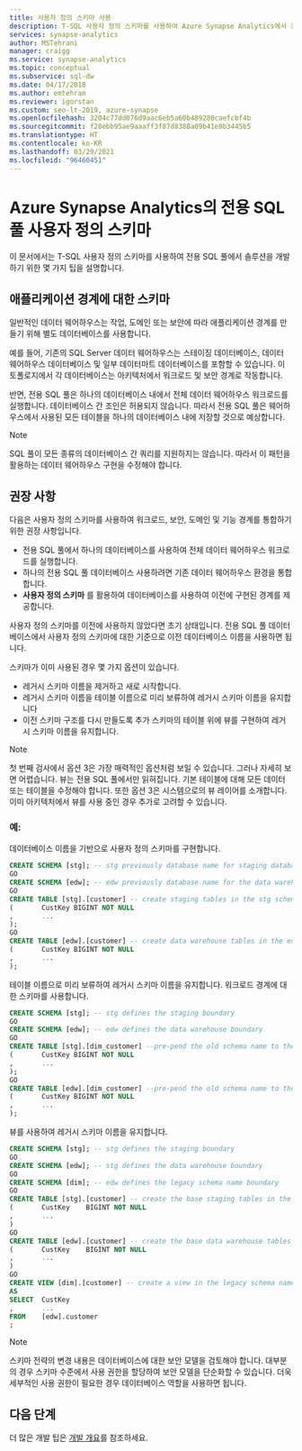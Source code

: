 ```yaml
---
title: 사용자 정의 스키마 사용
description: T-SQL 사용자 정의 스키마를 사용하여 Azure Synapse Analytics에서 전용 SQL 풀에 대한 솔루션을 개발하기 위한 팁입니다.
services: synapse-analytics
author: MSTehrani
manager: craigg
ms.service: synapse-analytics
ms.topic: conceptual
ms.subservice: sql-dw
ms.date: 04/17/2018
ms.author: emtehran
ms.reviewer: igorstan
ms.custom: seo-lt-2019, azure-synapse
ms.openlocfilehash: 3204c77dd076d9aac6eb5a60b489280caefcbf4b
ms.sourcegitcommit: f28ebb95ae9aaaff3f87d8388a09b41e0b3445b5
ms.translationtype: HT
ms.contentlocale: ko-KR
ms.lasthandoff: 03/29/2021
ms.locfileid: "96460451"
---
```

# <a name="user-defined-schemas-for-dedicated-sql-pools-in-azure-synapse-analytics"></a>Azure Synapse Analytics의 전용 SQL 풀 사용자 정의 스키마
이 문서에서는 T-SQL 사용자 정의 스키마를 사용하여 전용 SQL 풀에서 솔루션을 개발하기 위한 몇 가지 팁을 설명합니다.

## <a name="schemas-for-application-boundaries"></a>애플리케이션 경계에 대한 스키마

일반적인 데이터 웨어하우스는 작업, 도메인 또는 보안에 따라 애플리케이션 경계를 만들기 위해 별도 데이터베이스를 사용합니다. 

예를 들어, 기존의 SQL Server 데이터 웨어하우스는 스테이징 데이터베이스, 데이터 웨어하우스 데이터베이스 및 일부 데이터마트 데이터베이스를 포함할 수 있습니다. 이 토폴로지에서 각 데이터베이스는 아키텍처에서 워크로드 및 보안 경계로 작동합니다.

반면, 전용 SQL 풀은 하나의 데이터베이스 내에서 전체 데이터 웨어하우스 워크로드를 실행합니다. 데이터베이스 간 조인은 허용되지 않습니다. 따라서 전용 SQL 풀은 웨어하우스에서 사용된 모든 테이블을 하나의 데이터베이스 내에 저장할 것으로 예상합니다.

> [!NOTE]
> SQL 풀이 모든 종류의 데이터베이스 간 쿼리를 지원하지는 않습니다. 따라서 이 패턴을 활용하는 데이터 웨어하우스 구현을 수정해야 합니다.
> 
> 

## <a name="recommendations"></a>권장 사항
다음은 사용자 정의 스키마를 사용하여 워크로드, 보안, 도메인 및 기능 경계를 통합하기 위한 권장 사항입니다.

- 전용 SQL 풀에서 하나의 데이터베이스를 사용하여 전체 데이터 웨어하우스 워크로드를 실행합니다.
- 하나의 전용 SQL 풀 데이터베이스 사용하려면 기존 데이터 웨어하우스 환경을 통합합니다.
- **사용자 정의 스키마** 를 활용하여 데이터베이스를 사용하여 이전에 구현된 경계를 제공합니다.

사용자 정의 스키마를 이전에 사용하지 않았다면 초기 상태입니다. 전용 SQL 풀 데이터베이스에서 사용자 정의 스키마에 대한 기준으로 이전 데이터베이스 이름을 사용하면 됩니다.

스키마가 이미 사용된 경우 몇 가지 옵션이 있습니다.

- 레거시 스키마 이름을 제거하고 새로 시작합니다.
- 레거시 스키마 이름을 테이블 이름으로 미리 보류하여 레거시 스키마 이름을 유지합니다
- 이전 스키마 구조를 다시 만들도록 추가 스키마의 테이블 위에 뷰를 구현하여 레거시 스키마 이름을 유지합니다.

> [!NOTE]
> 첫 번째 검사에서 옵션 3은 가장 매력적인 옵션처럼 보일 수 있습니다. 그러나 자세히 보면 어렵습니다. 뷰는 전용 SQL 풀에서만 읽혀집니다. 기본 테이블에 대해 모든 데이터 또는 테이블을 수정해야 합니다. 또한 옵션 3은 시스템으로의 뷰 레이어를 소개합니다. 이미 아키텍처에서 뷰를 사용 중인 경우 추가로 고려할 수 있습니다.
> 
> 

### <a name="examples"></a>예:
데이터베이스 이름을 기반으로 사용자 정의 스키마를 구현합니다.

```sql
CREATE SCHEMA [stg]; -- stg previously database name for staging database
GO
CREATE SCHEMA [edw]; -- edw previously database name for the data warehouse
GO
CREATE TABLE [stg].[customer] -- create staging tables in the stg schema
(       CustKey BIGINT NOT NULL
,       ...
);
GO
CREATE TABLE [edw].[customer] -- create data warehouse tables in the edw schema
(       CustKey BIGINT NOT NULL
,       ...
);
```

테이블 이름으로 미리 보류하여 레거시 스키마 이름을 유지합니다. 워크로드 경계에 대한 스키마를 사용합니다.

```sql
CREATE SCHEMA [stg]; -- stg defines the staging boundary
GO
CREATE SCHEMA [edw]; -- edw defines the data warehouse boundary
GO
CREATE TABLE [stg].[dim_customer] --pre-pend the old schema name to the table and create in the staging boundary
(       CustKey BIGINT NOT NULL
,       ...
);
GO
CREATE TABLE [edw].[dim_customer] --pre-pend the old schema name to the table and create in the data warehouse boundary
(       CustKey BIGINT NOT NULL
,       ...
);
```

뷰를 사용하여 레거시 스키마 이름을 유지합니다.

```sql
CREATE SCHEMA [stg]; -- stg defines the staging boundary
GO
CREATE SCHEMA [edw]; -- stg defines the data warehouse boundary
GO
CREATE SCHEMA [dim]; -- edw defines the legacy schema name boundary
GO
CREATE TABLE [stg].[customer] -- create the base staging tables in the staging boundary
(       CustKey    BIGINT NOT NULL
,       ...
)
GO
CREATE TABLE [edw].[customer] -- create the base data warehouse tables in the data warehouse boundary
(       CustKey    BIGINT NOT NULL
,       ...
)
GO
CREATE VIEW [dim].[customer] -- create a view in the legacy schema name boundary for presentation consistency purposes only
AS
SELECT  CustKey
,       ...
FROM    [edw].customer
;
```

> [!NOTE]
> 스키마 전략의 변경 내용은 데이터베이스에 대한 보안 모델을 검토해야 합니다. 대부분의 경우 스키마 수준에서 사용 권한을 할당하여 보안 모델을 단순화할 수 있습니다. 더욱 세부적인 사용 권한이 필요한 경우 데이터베이스 역할을 사용하면 됩니다.
> 
> 

## <a name="next-steps"></a>다음 단계
더 많은 개발 팁은 [개발 개요](sql-data-warehouse-overview-develop.md)를 참조하세요.

